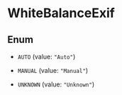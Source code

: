 
# WhiteBalanceExif

## Enum


* `AUTO` (value: `"Auto"`)

* `MANUAL` (value: `"Manual"`)

* `UNKNOWN` (value: `"Unknown"`)



